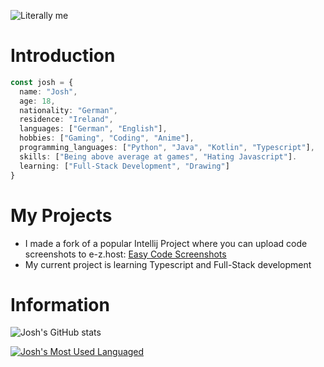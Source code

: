 ![Literally me](https://i-sell.femboy.services/img/tc1hvvc4.png)



# Introduction
```typescript
const josh = {
  name: "Josh",
  age: 18,
  nationality: "German",
  residence: "Ireland",
  languages: ["German", "English"],
  hobbies: ["Gaming", "Coding", "Anime"],
  programming_languages: ["Python", "Java", "Kotlin", "Typescript"],
  skills: ["Being above average at games", "Hating Javascript"].
  learning: ["Full-Stack Development", "Drawing"]
}
```

# My Projects
- I made a fork of a popular Intellij Project where you can upload code screenshots to e-z.host: [Easy Code Screenshots](https://github.com/xdNuggets/ecs-ez-host-fork)
- My current project is learning Typescript and Full-Stack development

# Information
![Josh's GitHub stats](https://github-readme-stats.vercel.app/api?username=xdNuggets&show_icons=true&theme=radical)

[![Josh's Most Used Languaged](https://github-readme-stats.vercel.app/api/top-langs/?username=xdNuggets&langs_count=8&theme=radical)](https://github.com/anuraghazra/github-readme-stats)
